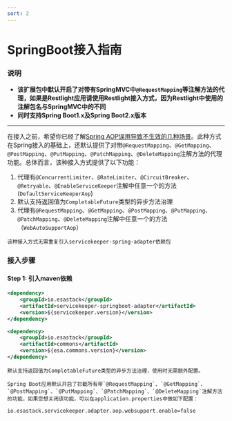 ```yaml
---
sort: 2
---
```


# SpringBoot接入指南

### 说明
- **该扩展包中默认开启了对带有SpringMVC中`@RequestMapping`等注解方法的代理，如果是Restlight应用请使用Restlight接入方式，因为Restlight中使用的注解包名与SpringMVC中的不同**
- **同时支持Spring Boot1.x及Spring Boot2.x版本**
---
在接入之前，希望你已经了解[Spring AOP误用导致不生效的几种场景](../../tips/README.md)。此种方式在Spring接入的基础上，还默认提供了对带`@RequestMapping`、`@GetMapping`、`@PostMapping`、`@PutMapping`、`@PatchMapping`、`@DeleteMapping`注解方法的代理功能。总体而言，该种接入方式提供了以下功能：
1. 代理有`@ConcurrentLimiter`、`@RateLimiter`、`@CircuitBreaker`、`@Retryable`、`@EnableServiceKeeper`注解中任意一个的方法(`DefaultServiceKeeperAop`)
2. 默认支持返回值为`CompletableFuture`类型的异步方法治理
3. 代理有`@RequestMapping`、`@GetMapping`、`@PostMapping`、`@PutMapping`、`@PatchMapping`、`@DeleteMapping`注解中任意一个的方法（`WebAutoSupportAop`）
```note
该种接入方式无需重复引入servicekeeper-spring-adapter依赖包
```

### 接入步骤
#### Step 1: 引入maven依赖
```xml
<dependency>
    <groupId>io.esastack</groupId>
    <artifactId>servicekeeper-springboot-adapter</artifactId>
    <version>${servicekeeper.version}</version>
</dependency>

<dependency>
    <groupId>io.esastack</groupId>
    <artifactId>commons</artifactId>
    <version>${esa.commons.version}</version>
</dependency>
```

```note
默认支持返回值为CompletableFuture类型的异步方法治理，使用时无需额外配置。
```
```note
Spring Boot应用默认开启了拦截所有带`@RequestMapping`、`@GetMapping`、`@PostMapping`、`@PutMapping`、`@PatchMapping`、`@DeleteMapping`注解方法的功能，如果您想关闭该功能，可以在application.properties中做如下配置：
```

```properties
io.esastack.servicekeeper.adapter.aop.websupport.enable=false
```
